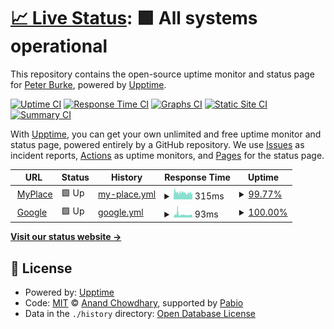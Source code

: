 # [📈 Live Status](https://peburke.github.io/myuptime): <!--live status--> **🟩 All systems operational**

This repository contains the open-source uptime monitor and status page for [Peter Burke](https://peburke.github.io/myuptime), powered by [Upptime](https://github.com/upptime/upptime).

[![Uptime CI](https://github.com/peburke/myuptime/workflows/Uptime%20CI/badge.svg)](https://github.com/peburke/myuptime/actions?query=workflow%3A%22Uptime+CI%22)
[![Response Time CI](https://github.com/peburke/myuptime/workflows/Response%20Time%20CI/badge.svg)](https://github.com/peburke/myuptime/actions?query=workflow%3A%22Response+Time+CI%22)
[![Graphs CI](https://github.com/peburke/myuptime/workflows/Graphs%20CI/badge.svg)](https://github.com/peburke/myuptime/actions?query=workflow%3A%22Graphs+CI%22)
[![Static Site CI](https://github.com/peburke/myuptime/workflows/Static%20Site%20CI/badge.svg)](https://github.com/peburke/myuptime/actions?query=workflow%3A%22Static+Site+CI%22)
[![Summary CI](https://github.com/peburke/myuptime/workflows/Summary%20CI/badge.svg)](https://github.com/peburke/myuptime/actions?query=workflow%3A%22Summary+CI%22)

With [Upptime](https://upptime.js.org), you can get your own unlimited and free uptime monitor and status page, powered entirely by a GitHub repository. We use [Issues](https://github.com/peburke/myuptime/issues) as incident reports, [Actions](https://github.com/peburke/myuptime/actions) as uptime monitors, and [Pages](https://peburke.github.io/myuptime) for the status page.

<!--start: status pages-->
<!-- This summary is generated by Upptime (https://github.com/upptime/upptime) -->
<!-- Do not edit this manually, your changes will be overwritten -->
<!-- prettier-ignore -->
| URL | Status | History | Response Time | Uptime |
| --- | ------ | ------- | ------------- | ------ |
| <img alt="" src="https://icons.duckduckgo.com/ip3/camera.flyfpv.ca.ico" height="13"> [MyPlace](http://camera.flyfpv.ca:3888) | 🟩 Up | [my-place.yml](https://github.com/peburke/myuptime/commits/HEAD/history/my-place.yml) | <details><summary><img alt="Response time graph" src="./graphs/my-place/response-time-week.png" height="20"> 315ms</summary><br><a href="https://peburke.github.io/myuptime/history/my-place"><img alt="Response time 315" src="https://img.shields.io/endpoint?url=https%3A%2F%2Fraw.githubusercontent.com%2Fpeburke%2Fmyuptime%2FHEAD%2Fapi%2Fmy-place%2Fresponse-time.json"></a><br><a href="https://peburke.github.io/myuptime/history/my-place"><img alt="24-hour response time 261" src="https://img.shields.io/endpoint?url=https%3A%2F%2Fraw.githubusercontent.com%2Fpeburke%2Fmyuptime%2FHEAD%2Fapi%2Fmy-place%2Fresponse-time-day.json"></a><br><a href="https://peburke.github.io/myuptime/history/my-place"><img alt="7-day response time 315" src="https://img.shields.io/endpoint?url=https%3A%2F%2Fraw.githubusercontent.com%2Fpeburke%2Fmyuptime%2FHEAD%2Fapi%2Fmy-place%2Fresponse-time-week.json"></a><br><a href="https://peburke.github.io/myuptime/history/my-place"><img alt="30-day response time 315" src="https://img.shields.io/endpoint?url=https%3A%2F%2Fraw.githubusercontent.com%2Fpeburke%2Fmyuptime%2FHEAD%2Fapi%2Fmy-place%2Fresponse-time-month.json"></a><br><a href="https://peburke.github.io/myuptime/history/my-place"><img alt="1-year response time 315" src="https://img.shields.io/endpoint?url=https%3A%2F%2Fraw.githubusercontent.com%2Fpeburke%2Fmyuptime%2FHEAD%2Fapi%2Fmy-place%2Fresponse-time-year.json"></a></details> | <details><summary><a href="https://peburke.github.io/myuptime/history/my-place">99.77%</a></summary><a href="https://peburke.github.io/myuptime/history/my-place"><img alt="All-time uptime 99.77%" src="https://img.shields.io/endpoint?url=https%3A%2F%2Fraw.githubusercontent.com%2Fpeburke%2Fmyuptime%2FHEAD%2Fapi%2Fmy-place%2Fuptime.json"></a><br><a href="https://peburke.github.io/myuptime/history/my-place"><img alt="24-hour uptime 100.00%" src="https://img.shields.io/endpoint?url=https%3A%2F%2Fraw.githubusercontent.com%2Fpeburke%2Fmyuptime%2FHEAD%2Fapi%2Fmy-place%2Fuptime-day.json"></a><br><a href="https://peburke.github.io/myuptime/history/my-place"><img alt="7-day uptime 99.77%" src="https://img.shields.io/endpoint?url=https%3A%2F%2Fraw.githubusercontent.com%2Fpeburke%2Fmyuptime%2FHEAD%2Fapi%2Fmy-place%2Fuptime-week.json"></a><br><a href="https://peburke.github.io/myuptime/history/my-place"><img alt="30-day uptime 99.77%" src="https://img.shields.io/endpoint?url=https%3A%2F%2Fraw.githubusercontent.com%2Fpeburke%2Fmyuptime%2FHEAD%2Fapi%2Fmy-place%2Fuptime-month.json"></a><br><a href="https://peburke.github.io/myuptime/history/my-place"><img alt="1-year uptime 99.77%" src="https://img.shields.io/endpoint?url=https%3A%2F%2Fraw.githubusercontent.com%2Fpeburke%2Fmyuptime%2FHEAD%2Fapi%2Fmy-place%2Fuptime-year.json"></a></details>
| <img alt="" src="https://icons.duckduckgo.com/ip3/www.google.com.ico" height="13"> [Google](https://www.google.com) | 🟩 Up | [google.yml](https://github.com/peburke/myuptime/commits/HEAD/history/google.yml) | <details><summary><img alt="Response time graph" src="./graphs/google/response-time-week.png" height="20"> 93ms</summary><br><a href="https://peburke.github.io/myuptime/history/google"><img alt="Response time 93" src="https://img.shields.io/endpoint?url=https%3A%2F%2Fraw.githubusercontent.com%2Fpeburke%2Fmyuptime%2FHEAD%2Fapi%2Fgoogle%2Fresponse-time.json"></a><br><a href="https://peburke.github.io/myuptime/history/google"><img alt="24-hour response time 59" src="https://img.shields.io/endpoint?url=https%3A%2F%2Fraw.githubusercontent.com%2Fpeburke%2Fmyuptime%2FHEAD%2Fapi%2Fgoogle%2Fresponse-time-day.json"></a><br><a href="https://peburke.github.io/myuptime/history/google"><img alt="7-day response time 93" src="https://img.shields.io/endpoint?url=https%3A%2F%2Fraw.githubusercontent.com%2Fpeburke%2Fmyuptime%2FHEAD%2Fapi%2Fgoogle%2Fresponse-time-week.json"></a><br><a href="https://peburke.github.io/myuptime/history/google"><img alt="30-day response time 93" src="https://img.shields.io/endpoint?url=https%3A%2F%2Fraw.githubusercontent.com%2Fpeburke%2Fmyuptime%2FHEAD%2Fapi%2Fgoogle%2Fresponse-time-month.json"></a><br><a href="https://peburke.github.io/myuptime/history/google"><img alt="1-year response time 93" src="https://img.shields.io/endpoint?url=https%3A%2F%2Fraw.githubusercontent.com%2Fpeburke%2Fmyuptime%2FHEAD%2Fapi%2Fgoogle%2Fresponse-time-year.json"></a></details> | <details><summary><a href="https://peburke.github.io/myuptime/history/google">100.00%</a></summary><a href="https://peburke.github.io/myuptime/history/google"><img alt="All-time uptime 100.00%" src="https://img.shields.io/endpoint?url=https%3A%2F%2Fraw.githubusercontent.com%2Fpeburke%2Fmyuptime%2FHEAD%2Fapi%2Fgoogle%2Fuptime.json"></a><br><a href="https://peburke.github.io/myuptime/history/google"><img alt="24-hour uptime 100.00%" src="https://img.shields.io/endpoint?url=https%3A%2F%2Fraw.githubusercontent.com%2Fpeburke%2Fmyuptime%2FHEAD%2Fapi%2Fgoogle%2Fuptime-day.json"></a><br><a href="https://peburke.github.io/myuptime/history/google"><img alt="7-day uptime 100.00%" src="https://img.shields.io/endpoint?url=https%3A%2F%2Fraw.githubusercontent.com%2Fpeburke%2Fmyuptime%2FHEAD%2Fapi%2Fgoogle%2Fuptime-week.json"></a><br><a href="https://peburke.github.io/myuptime/history/google"><img alt="30-day uptime 100.00%" src="https://img.shields.io/endpoint?url=https%3A%2F%2Fraw.githubusercontent.com%2Fpeburke%2Fmyuptime%2FHEAD%2Fapi%2Fgoogle%2Fuptime-month.json"></a><br><a href="https://peburke.github.io/myuptime/history/google"><img alt="1-year uptime 100.00%" src="https://img.shields.io/endpoint?url=https%3A%2F%2Fraw.githubusercontent.com%2Fpeburke%2Fmyuptime%2FHEAD%2Fapi%2Fgoogle%2Fuptime-year.json"></a></details>

<!--end: status pages-->

[**Visit our status website →**](https://peburke.github.io/myuptime)

## 📄 License

- Powered by: [Upptime](https://github.com/upptime/upptime)
- Code: [MIT](./LICENSE) © [Anand Chowdhary](https://anandchowdhary.com), supported by [Pabio](https://pabio.com)
- Data in the `./history` directory: [Open Database License](https://opendatacommons.org/licenses/odbl/1-0/)
